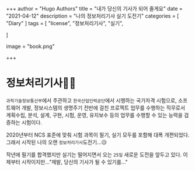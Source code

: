 +++
author = "Hugo Authors"
title = "내가 당신의 기사가 되어 줄게요"
date = "2021-04-12"
description = "나의 정보처리기사 실기 도전기"
categories = [
    "Diary"
]
tags = [
    "license", "정보처리기사", "실기",

]

image = "book.png"

+++

# 정보처리기사👨‍💻

`과학기술정보통신부`에서 주관하고 `한국산업인력공단`에서 시행하는 국가자격 시험으로, 소프트웨어 개발, 정보시스템의 생명주기 전반에 걸친 프로젝트 업무를 수행하는 직무로서 계획수립, 분석, 설계, 구현, 시험, 운영, 유지보수 등의 업무를 수행할 수 있는 능력을 검증하는 시험이다.

2020년부터 NCS 표준에 맞춰 시험 과목이 필기, 실기 모두를 포함해 대폭 개편되었다.
그래서 시작된 나의 오랜 `정보처리기사`도전기...😥

작년에 필기를 합격했지만 실기는 떨어지면서 오는 `25일` 새로운 도전을 앞두고 있다.
이제부터 시작이지만..."제발, 당신의 기사가 될 수 있기를..."